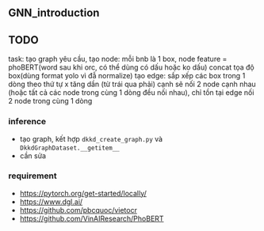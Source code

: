 ## GNN_introduction

## TODO
task: tạo graph
yêu cầu,
tạo node: mỗi bnb là 1 box, node feature =  phoBERT(word sau khi orc, có thể dùng có dấu hoặc ko dấu) concat tọa độ box(dùng format yolo vì đẫ normalize)
tạo edge: sắp xếp các box trong 1 dòng theo thứ tự x tăng dần (từ trái qua phải)
cạnh sẽ nối 2 node cạnh nhau (hoặc tất cả các node trong cùng 1 dòng đều nối nhau), chỉ tồn tại edge nối 2 node trong cùng 1 dòng


### inference
* tạo graph, kết hợp `dkkd_create_graph.py` và  `DkkdGraphDataset.__getitem__`
* cần sửa 
### requirement
* https://pytorch.org/get-started/locally/
* https://www.dgl.ai/
* https://github.com/pbcquoc/vietocr
* https://github.com/VinAIResearch/PhoBERT

